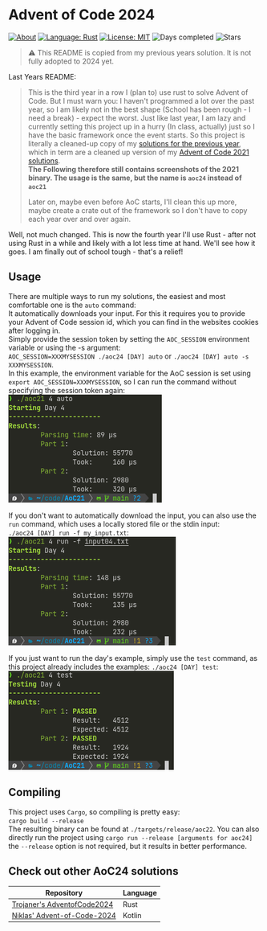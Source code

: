 # Advent of Code 2024

[![About](https://img.shields.io/badge/Advent%20of%20Code-2024-brightgreen?style=flat-square)](https://adventofcode.com/2024/about)
[![Language: Rust](https://img.shields.io/badge/Language-Rust-orange.svg?style=flat-square)](https://en.wikipedia.org/wiki/Rust_(programming_language))
[![License: MIT](https://img.shields.io/badge/License-MIT-blue.svg?style=flat-square)](https://mit-license.org/)
![Days completed](https://img.shields.io/badge/Days%20completed-2.5-red?style=flat-square)
![Stars](https://img.shields.io/badge/Stars-5-yellow?style=flat-square)

> ⚠️ This README is copied from my previous years solution. It is not fully adopted to 2024 yet.

Last Years README:
> This is the third year in a row I (plan to) use rust to solve Advent of Code. But I must warn you: I haven't programmed a lot over the past year, so I am likely not in the best shape (School has been rough - I need a break) - expect the worst.
> Just like last year, I am lazy and currently setting this project up in a hurry (In class, actually) just so I have the basic framework once the event starts. So this project is literally a cleaned-up copy of my [solutions for the previous year](https://github.com/LeMoonStar/AoC22), which in term are a cleaned up version of my [Advent of Code 2021 solutions](https://github.com/LeMoonStar/AoC21).  
> **The Following therefore still contains screenshots of the 2021 binary. The usage is the same, but the name is `aoc24` instead of `aoc21`**
> 
> Later on, maybe even before AoC starts, I'll clean this up more, maybe create a crate out of the framework so I don't have to copy each year over and over again.

Well, not much changed. This is now the fourth year I'll use Rust - after not using Rust in a while and likely with a lot less time at hand. We'll see how it goes. I am finally out of school tough - that's a relief!

## Usage

There are multiple ways to run my solutions, the easiest and most comfortable one is the `auto` command:  
It automatically downloads your input. For this it requires you to provide your Advent of Code session id, which you can find in the websites cookies after logging in.  
Simply provide the session token by setting the `AOC_SESSION` environment variable or using the -s argument:  
`AOC_SESSION=XXXMYSESSION ./aoc24 [DAY] auto` or `./aoc24 [DAY] auto -s XXXMYSESSION`.  
In this example, the environment variable for the AoC session is set using `export AOC_SESSION=XXXMYSESSION`, so I can run the command without specifying the session token again:  
![auto command in action](./images/auto.png)  

If you don't want to automatically download the input, you can also use the `run` command, which uses a locally stored file or the stdin input:  
`./aoc24 [DAY] run -f my_input.txt`:  
![run command in action](./images/run.png)  

If you just want to run the day's example, simply use the `test` command, as this project already includes the examples:
`./aoc24 [DAY] test`:  
![test command in action](./images/test.png)  

## Compiling

This project uses `Cargo`, so compiling is pretty easy:  
`cargo build --release`  
The resulting binary can be found at `./targets/release/aoc22`. You can also directly run the project using `cargo run --release [arguments for aoc24]`  
the `--release` option is not required, but it results in better performance.

## Check out other AoC24 solutions

| Repository                                                                       | Language |
|----------------------------------------------------------------------------------|----------|
| [Trojaner's AdventofCode2024](https://github.com/TrojanerHD/AdventofCode2024)    | Rust     |
| [Niklas' Advent-of-Code-2024](https://github.com/derNiklaas/Advent-of-Code-2024) | Kotlin   |
